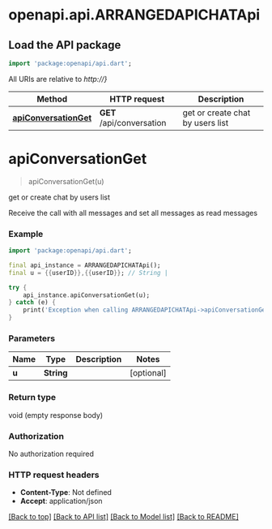 # openapi.api.ARRANGEDAPICHATApi

## Load the API package
```dart
import 'package:openapi/api.dart';
```

All URIs are relative to *http://}*

Method | HTTP request | Description
------------- | ------------- | -------------
[**apiConversationGet**](ARRANGEDAPICHATApi.md#apiconversationget) | **GET** /api/conversation | get or create chat by users list


# **apiConversationGet**
> apiConversationGet(u)

get or create chat by users list

Receive the call with all messages and set all messages as read messages

### Example
```dart
import 'package:openapi/api.dart';

final api_instance = ARRANGEDAPICHATApi();
final u = {{userID}},{{userID}}; // String | 

try {
    api_instance.apiConversationGet(u);
} catch (e) {
    print('Exception when calling ARRANGEDAPICHATApi->apiConversationGet: $e\n');
}
```

### Parameters

Name | Type | Description  | Notes
------------- | ------------- | ------------- | -------------
 **u** | **String**|  | [optional] 

### Return type

void (empty response body)

### Authorization

No authorization required

### HTTP request headers

 - **Content-Type**: Not defined
 - **Accept**: application/json

[[Back to top]](#) [[Back to API list]](../README.md#documentation-for-api-endpoints) [[Back to Model list]](../README.md#documentation-for-models) [[Back to README]](../README.md)

